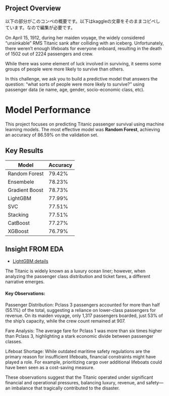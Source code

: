 ## Project Overview
以下の部分がこのコンペの概要です。以下はkaggleの文章をそのままコピペしています。なので編集が必要です。

On April 15, 1912, during her maiden voyage, the widely considered “unsinkable” RMS Titanic sank after colliding with an iceberg. Unfortunately, there weren’t enough lifeboats for everyone onboard, resulting in the death of 1502 out of 2224 passengers and crew.

While there was some element of luck involved in surviving, it seems some groups of people were more likely to survive than others.

In this challenge, we ask you to build a predictive model that answers the question: “what sorts of people were more likely to survive?” using passenger data (ie name, age, gender, socio-economic class, etc).

# Model Performance

This project focuses on predicting Titanic passenger survival using machine learning models. 
The most effective model was **Random Forest**, achieving an accuracy of 86.59% on the validation set.

## Key Results
| Model            | Accuracy | 
|------------------|----------|
| Random Forest    | 79.42%   | 
| Ensembele        | 78.23%   | 
| Gradient Boost   | 78.73%   | 
| LightGBM         | 77.99%   | 
| SVC              | 77.51%   | 
| Stacking         | 77.51%   | 
| CatBoost         | 77.27%   | 
| XGBoost          | 76.79%   | 


## Insight FROM EDA
- [LightGBM details](models/lightgbm/evaluation.md)

The Titanic is widely known as a luxury ocean liner; however, when analyzing the passenger class distribution and ticket fares, a different narrative emerges.

#### Key Observations:
Passenger Distribution: Pclass 3 passengers accounted for more than half (55.1%) of the total, suggesting a reliance on lower-class passengers for revenue. On its maiden voyage, only 1,317 passengers boarded, just 53% of the ship’s capacity, while the crew count remained at 907.

Fare Analysis: The average fare for Pclass 1 was more than six times higher than Pclass 3, highlighting a stark economic divide between passenger classes.

Lifeboat Shortage: While outdated maritime safety regulations are the primary reason for insufficient lifeboats, financial constraints might have played a role. For example, prioritizing cargo over additional lifeboats could have been seen as a cost-saving measure.

These observations suggest that the Titanic operated under significant financial and operational pressures, balancing luxury, revenue, and safety—an imbalance that tragically contributed to the disaster.



